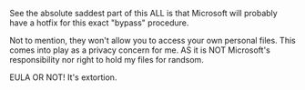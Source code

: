 See the absolute saddest part of this ALL is that Microsoft will probably have a hotfix for this exact "bypass" procedure.   
  
Not to mention, they won't allow you to access your own personal files. This comes into play as a privacy concern for me. AS it is NOT Microsoft's responsibility nor right to hold my files for randsom.   
  
EULA OR NOT! It's extortion.